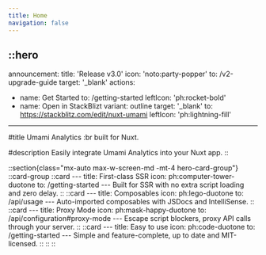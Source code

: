 ```yaml
---
title: Home
navigation: false
---
```


::hero
---
announcement:
  title: 'Release v3.0'
  icon: 'noto:party-popper'
  to: /v2-upgrade-guide
  target: '_blank'
actions:
  - name: Get Started
    to: /getting-started
    leftIcon: 'ph:rocket-bold'
  - name: Open in StackBlizt
    variant: outline
    target: '_blank'
    to: https://stackblitz.com/edit/nuxt-umami
    leftIcon: 'ph:lightning-fill'
---

#title
Umami Analytics :br built for Nuxt.

#description
Easily integrate Umami Analytics into your Nuxt app.
::

::section{class="mx-auto max-w-screen-md -mt-4 hero-card-group"}
  ::card-group
    ::card
    ---
    title: First-class SSR
    icon: ph:computer-tower-duotone
    to: /getting-started
    ---
    Built for SSR with no extra script loading and zero delay.
    ::
    ::card
    ---
    title: Composables
    icon: ph:lego-duotone
    to: /api/usage
    ---
    Auto-imported composables with JSDocs and IntelliSense.
    ::
    ::card
    ---
    title: Proxy Mode
    icon: ph:mask-happy-duotone
    to: /api/configuration#proxy-mode
    ---
    Escape script blockers, proxy API calls through your server.
    ::
    ::card
    ---
    title: Easy to use
    icon: ph:code-duotone
    to: /getting-started
    ---
    Simple and feature-complete, up to date and MIT-licensed.
    ::
  ::
::

